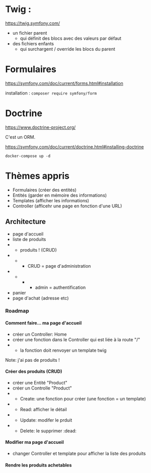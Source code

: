 # Twig : 

https://twig.symfony.com/

- un fichier parent
    - qui définit des blocs avec des valeurs par défaut
- des fichiers enfants
    - qui surchargent / override les blocs du parent

# Formulaires

https://symfony.com/doc/current/forms.html#installation

installation : `composer require symfony/form`

# Doctrine

https://www.doctrine-project.org/

C'est un ORM.

https://symfony.com/doc/current/doctrine.html#installing-doctrine

`docker-compose up -d`

# Thèmes appris

- Formulaires (créer des entités)
- Entités (garder en mémoire des informations)
- Templates (afficher les informations)
- Controller (afficehr une page en fonction d'une URL)

## Architecture

- page d'accueil
- liste de produits
- - produits ! (CRUD)
- - - CRUD = page d'administration
- - - - admin = authentification 
- panier
- page d'achat (adresse etc)

### Roadmap

#### Comment faire... ma page d'accueil

- créer un Controller: Home 
- créer une fonction dans le Controller qui est liée à la route "/"
- - la fonction doit renvoyer un template twig 

Note: j'ai pas de produits !

#### Créer des produits (CRUD)

- créer une Entité "Product"
- créer un Controlle "Product"
- - Create: une fonction pour créer (une fonction = un template)
- - Read: afficher le détail
- - Update: modifer le prduit
- - Delete: le supprimer :dead:

#### Modifier ma page d'accueil

- changer Controller et template pour afficher la liste des produits


#### Rendre les produits achetables 








